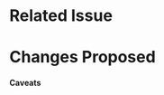 <!-- Fill out this template to explain your pull request. -->	
	
# Related Issue	
<!-- Please link to any related GitHub Issue. -->	
<!-- If none, please create an issue -->


# Changes Proposed	
<!-- Describe the changes you've made so it's easier for the team to review. -->	


#### Caveats	
<!-- If there is anything hacky or unique being added in your code please define it.--> 

